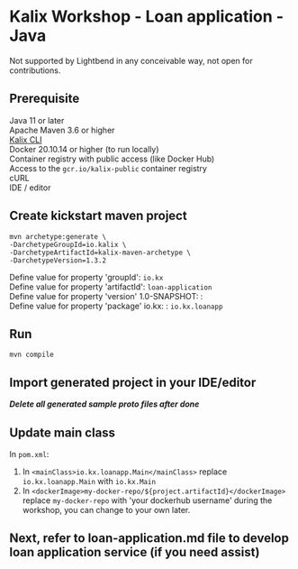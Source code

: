 
# Kalix Workshop - Loan application - Java
Not supported by Lightbend in any conceivable way, not open for contributions.
## Prerequisite
Java 11 or later<br>
Apache Maven 3.6 or higher<br>
[Kalix CLI](https://docs.kalix.io/kalix/install-kalix.html) <br>
Docker 20.10.14 or higher (to run locally)<br>
Container registry with public access (like Docker Hub)<br>
Access to the `gcr.io/kalix-public` container registry<br>
cURL<br>
IDE / editor<br>

## Create kickstart maven project

```
mvn archetype:generate \
-DarchetypeGroupId=io.kalix \
-DarchetypeArtifactId=kalix-maven-archetype \
-DarchetypeVersion=1.3.2
```
Define value for property 'groupId': `io.kx`<br>
Define value for property 'artifactId': `loan-application` <br>
Define value for property 'version' 1.0-SNAPSHOT: :<br>
Define value for property 'package' io.kx: : `io.kx.loanapp`<br>

## Run
```
mvn compile
```

## Import generated project in your IDE/editor
<i><b>Delete all generated sample proto files after done</b></i>

## Update main class
In `pom.xml`:
1. In `<mainClass>io.kx.loanapp.Main</mainClass>` replace `io.kx.loanapp.Main` with `io.kx.Main`
2. In `<dockerImage>my-docker-repo/${project.artifactId}</dockerImage>` replace `my-docker-repo` with 'your dockerhub username' during the workshop, you can change to your own later.

## Next, refer to loan-application.md file to develop loan application service (if you need assist)
